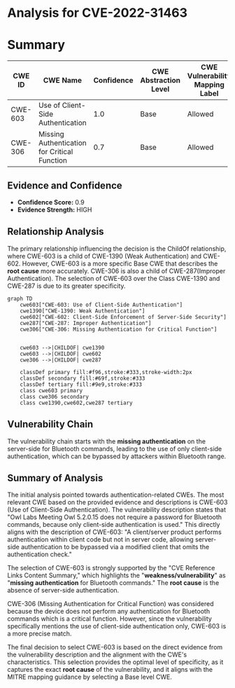 # Analysis for CVE-2022-31463

# Summary
| CWE ID | CWE Name | Confidence | CWE Abstraction Level | CWE Vulnerability Mapping Label | CWE-Vulnerability Mapping Notes |
|---|---|---|---|---|---|
| CWE-603 | Use of Client-Side Authentication | 1.0 | Base | Allowed | Primary CWE |
| CWE-306 | Missing Authentication for Critical Function | 0.7 | Base | Allowed | Secondary Candidate |

## Evidence and Confidence

*   **Confidence Score:** 0.9
*   **Evidence Strength:** HIGH

## Relationship Analysis
The primary relationship influencing the decision is the ChildOf relationship, where CWE-603 is a child of CWE-1390 (Weak Authentication) and CWE-602. However, CWE-603 is a more specific Base CWE that describes the **root cause** more accurately. CWE-306 is also a child of CWE-287(Improper Authentication). The selection of CWE-603 over the Class CWE-1390 and CWE-287 is due to its greater specificity.

```mermaid
graph TD
    cwe603["CWE-603: Use of Client-Side Authentication"]
    cwe1390["CWE-1390: Weak Authentication"]
    cwe602["CWE-602: Client-Side Enforcement of Server-Side Security"]
    cwe287["CWE-287: Improper Authentication"]
    cwe306["CWE-306: Missing Authentication for Critical Function"]
    

    cwe603 -->|CHILDOF| cwe1390
    cwe603 -->|CHILDOF| cwe602
    cwe306 -->|CHILDOF| cwe287

    classDef primary fill:#f96,stroke:#333,stroke-width:2px
    classDef secondary fill:#69f,stroke:#333
    classDef tertiary fill:#9e9,stroke:#333
    class cwe603 primary
    class cwe306 secondary
    class cwe1390,cwe602,cwe287 tertiary
```

## Vulnerability Chain
The vulnerability chain starts with the **missing authentication** on the server-side for Bluetooth commands, leading to the use of only client-side authentication, which can be bypassed by attackers within Bluetooth range.

## Summary of Analysis
The initial analysis pointed towards authentication-related CWEs. The most relevant CWE based on the provided evidence and descriptions is CWE-603 (Use of Client-Side Authentication). The vulnerability description states that "Owl Labs Meeting Owl 5.2.0.15 does not require a password for Bluetooth commands, because only client-side authentication is used." This directly aligns with the description of CWE-603: "A client/server product performs authentication within client code but not in server code, allowing server-side authentication to be bypassed via a modified client that omits the authentication check."

The selection of CWE-603 is strongly supported by the "CVE Reference Links Content Summary," which highlights the "**weakness/vulnerability**" as "**missing authentication** for Bluetooth commands." The **root cause** is the absence of server-side authentication.

CWE-306 (Missing Authentication for Critical Function) was considered because the device does not perform any authentication for Bluetooth commands which is a critical function. However, since the vulnerability specifically mentions the use of client-side authentication only, CWE-603 is a more precise match.

The final decision to select CWE-603 is based on the direct evidence from the vulnerability description and the alignment with the CWE's characteristics. This selection provides the optimal level of specificity, as it captures the exact **root cause** of the vulnerability, and it aligns with the MITRE mapping guidance by selecting a Base level CWE.